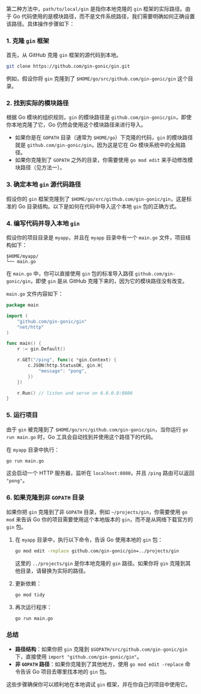 第二种方法中，`path/to/local/gin` 是指你本地克隆的 `gin` 框架的实际路径。由于 Go 代码使用的是模块路径，而不是文件系统路径，我们需要明确如何正确设置该路径。具体操作步骤如下：

### 1. 克隆 `gin` 框架

首先，从 GitHub 克隆 `gin` 框架的源代码到本地。

```bash
git clone https://github.com/gin-gonic/gin.git
```

例如，假设你将 `gin` 克隆到了 `$HOME/go/src/github.com/gin-gonic/gin` 这个目录。

### 2. 找到实际的模块路径

根据 Go 模块的组织规则，`gin` 的模块路径是 `github.com/gin-gonic/gin`，即使你本地克隆了它，Go 仍然会使用这个模块路径来进行导入。

- 如果你是在 `GOPATH` 目录（通常为 `$HOME/go`）下克隆的代码，`gin` 的模块路径就是 `github.com/gin-gonic/gin`，因为这是它在 Go 模块系统中的全局路径。
- 如果你克隆到了 `GOPATH` 之外的目录，你需要使用 `go mod edit` 来手动修改模块路径（见方法一）。

### 3. 确定本地 `gin` 源代码路径

假设你的 `gin` 框架克隆到了 `$HOME/go/src/github.com/gin-gonic/gin`，这是标准的 Go 目录结构。以下是如何在代码中导入这个本地 `gin` 包的正确方式。

### 4. 编写代码并导入本地 `gin`

假设你的项目目录是 `myapp`，并且在 `myapp` 目录中有一个 `main.go` 文件，项目结构如下：

```
$HOME/myapp/
└── main.go
```

在 `main.go` 中，你可以直接使用 `gin` 包的标准导入路径 `github.com/gin-gonic/gin`，即使 `gin` 是从 GitHub 克隆下来的，因为它的模块路径没有改变。

`main.go` 文件内容如下：

```go
package main

import (
    "github.com/gin-gonic/gin"
    "net/http"
)

func main() {
    r := gin.Default()

    r.GET("/ping", func(c *gin.Context) {
        c.JSON(http.StatusOK, gin.H{
            "message": "pong",
        })
    })

    r.Run() // listen and serve on 0.0.0.0:8080
}
```

### 5. 运行项目

由于 `gin` 被克隆到了 `$HOME/go/src/github.com/gin-gonic/gin`，当你运行 `go run main.go` 时，Go 工具会自动找到并使用这个路径下的代码。

在 `myapp` 目录中执行：

```bash
go run main.go
```

这会启动一个 HTTP 服务器，监听在 `localhost:8080`，并且 `/ping` 路由可以返回 `"pong"`。

### 6. 如果克隆到非 `GOPATH` 目录

如果你把 `gin` 克隆到了非 `GOPATH` 目录，例如 `~/projects/gin`，你需要使用 `go mod` 来告诉 Go 你的项目需要使用这个本地版本的 `gin`，而不是从网络下载官方的 `gin` 包。

1. 在 `myapp` 目录中，执行以下命令，告诉 Go 使用本地的 `gin` 包：

   ```bash
   go mod edit -replace github.com/gin-gonic/gin=../projects/gin
   ```

   这里的 `../projects/gin` 是你本地克隆的 `gin` 路径。如果你将 `gin` 克隆到其他目录，请替换为实际的路径。

2. 更新依赖：

   ```bash
   go mod tidy
   ```

3. 再次运行程序：

   ```bash
   go run main.go
   ```

### 总结

- **路径结构**：如果你把 `gin` 克隆到 `$GOPATH/src/github.com/gin-gonic/gin` 下，直接使用 `import "github.com/gin-gonic/gin"`。
- **非 `GOPATH` 路径**：如果你克隆到了其他地方，使用 `go mod edit -replace` 命令告诉 Go 项目去哪里找本地的 `gin` 包。

这些步骤确保你可以顺利地在本地调试 `gin` 框架，并在你自己的项目中使用它。